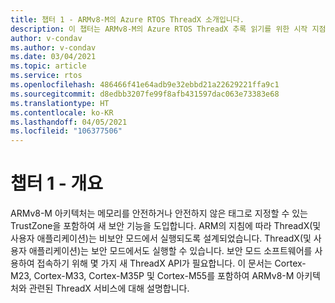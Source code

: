 ```yaml
---
title: 챕터 1 - ARMv8-M의 Azure RTOS ThreadX 소개입니다.
description: 이 챕터는 ARMv8-M의 Azure RTOS ThreadX 추록 읽기를 위한 시작 지점입니다.
author: v-condav
ms.author: v-condav
ms.date: 03/04/2021
ms.topic: article
ms.service: rtos
ms.openlocfilehash: 486466f41e64adb9e32ebbd21a22629221ffa9c1
ms.sourcegitcommit: d8edbb3207fe99f8afb431597dac063e73383e68
ms.translationtype: HT
ms.contentlocale: ko-KR
ms.lasthandoff: 04/05/2021
ms.locfileid: "106377506"
---
```

# <a name="chapter-1--overview"></a>챕터 1 - 개요

ARMv8-M 아키텍처는 메모리를 안전하거나 안전하지 않은 태그로 지정할 수 있는 TrustZone을 포함하여 새 보안 기능을 도입합니다. ARM의 지침에 따라 ThreadX(및 사용자 애플리케이션)는 비보안 모드에서 실행되도록 설계되었습니다. ThreadX(및 사용자 애플리케이션)는 보안 모드에서도 실행할 수 있습니다. 보안 모드 소프트웨어를 사용하여 접속하기 위해 몇 가지 새 ThreadX API가 필요합니다. 이 문서는 Cortex-M23, Cortex-M33, Cortex-M35P 및 Cortex-M55를 포함하여 ARMv8-M 아키텍처와 관련된 ThreadX 서비스에 대해 설명합니다.
